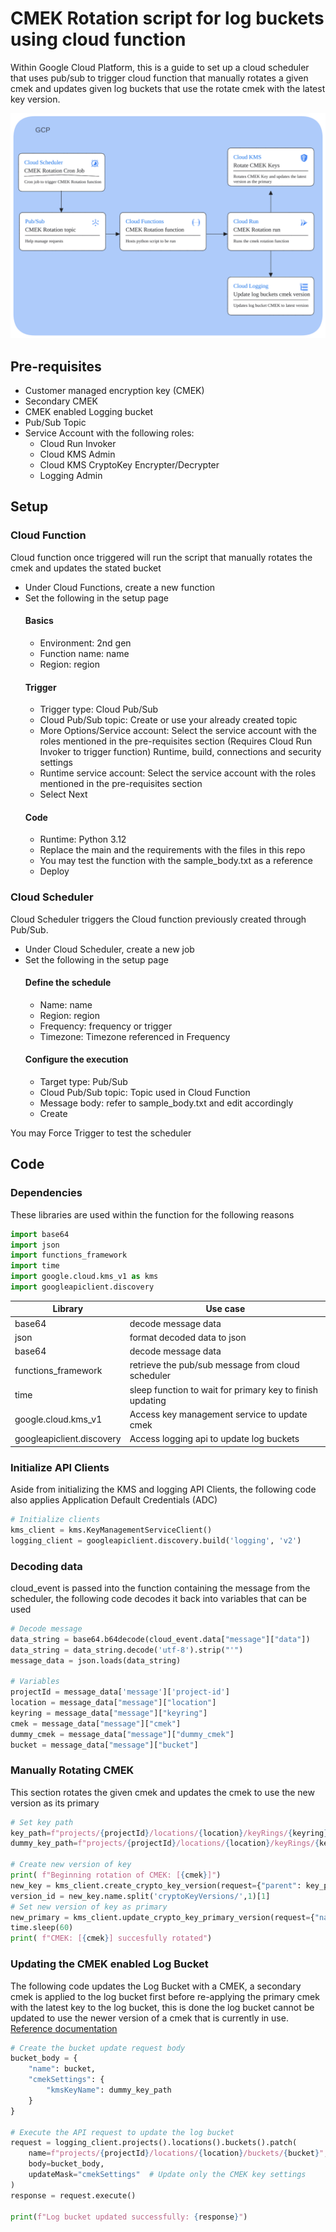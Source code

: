 # CMEK Rotation script for log buckets using cloud function

Within Google Cloud Platform, this is a guide to set up a cloud scheduler that uses pub/sub to trigger cloud function that manually rotates a given cmek and updates given log buckets that use the rotate cmek with the latest key version.

![Architecture Diagram.](CMEK-rotation-architecture.png)


## Pre-requisites
 - Customer managed encryption key (CMEK)
 - Secondary CMEK
 - CMEK enabled Logging bucket
 - Pub/Sub Topic
 - Service Account with the following roles:
    - Cloud Run Invoker
    - Cloud KMS Admin
    - Cloud KMS CryptoKey Encrypter/Decrypter
    - Logging Admin

## Setup

### Cloud Function
Cloud function once triggered will run the script that manually rotates the cmek and updates the stated bucket 

 - Under Cloud Functions, create a new function
 - Set the following in the setup page
    #### Basics
    - Environment: 2nd gen
    - Function name: name
    - Region: region
    #### Trigger
    - Trigger type: Cloud Pub/Sub
    - Cloud Pub/Sub topic: Create or use your already created topic
    - More Options/Service account: Select the service account with the roles mentioned in the pre-requisites section (Requires Cloud Run Invoker to trigger function)
    Runtime, build, connections and security settings
    - Runtime service account: Select the service account with the roles mentioned in the pre-requisites section
    - Select Next
    #### Code
    - Runtime: Python 3.12
    - Replace the main and the requirements with the files in this repo
    - You may test the function with the sample_body.txt as a reference
    - Deploy

### Cloud Scheduler
Cloud Scheduler triggers the Cloud function previously created through Pub/Sub.

 - Under Cloud Scheduler, create a new job
 - Set the following in the setup page
    #### Define the schedule
    - Name: name
    - Region: region
    - Frequency: frequency or trigger
    - Timezone: Timezone referenced in Frequency
    #### Configure the execution
    - Target type: Pub/Sub
    - Cloud Pub/Sub topic: Topic used in Cloud Function
    - Message body: refer to sample_body.txt and edit accordingly
    - Create

You may Force Trigger to test the scheduler

## Code

### Dependencies
These libraries are used within the function for the following reasons

```python
import base64
import json
import functions_framework
import time
import google.cloud.kms_v1 as kms
import googleapiclient.discovery
```
| Library                   | Use case                                                 |
|---------------------------|----------------------------------------------------------|
| base64                    | decode message data                                      |
| json                      | format decoded data to json                              |
| base64                    | decode message data                                      |
| functions_framework       | retrieve the pub/sub message from cloud scheduler        |
| time                      | sleep function to wait for primary key to finish updating|
| google.cloud.kms_v1       | Access key management service to update cmek             |
| googleapiclient.discovery | Access logging api to update log buckets                 |

### Initialize API Clients
Aside from initializing the KMS and logging API Clients, the following code also applies Application Default Credentials (ADC)

```python
# Initialize clients
kms_client = kms.KeyManagementServiceClient()    
logging_client = googleapiclient.discovery.build('logging', 'v2')
```

### Decoding data
cloud_event is passed into the function containing the message from the scheduler,
the following code decodes it back into variables that can be used

```python
# Decode message
data_string = base64.b64decode(cloud_event.data["message"]["data"])
data_string = data_string.decode('utf-8').strip("'")
message_data = json.loads(data_string)

# Variables
projectId = message_data['message']['project-id']
location = message_data["message"]["location"]
keyring = message_data["message"]["keyring"]
cmek = message_data["message"]["cmek"]
dummy_cmek = message_data["message"]["dummy_cmek"]
bucket = message_data["message"]["bucket"]
```

### Manually Rotating CMEK
This section rotates the given cmek and updates the cmek to use the new version as its primary

```python
# Set key path
key_path=f"projects/{projectId}/locations/{location}/keyRings/{keyring}/cryptoKeys/{cmek}"
dummy_key_path=f"projects/{projectId}/locations/{location}/keyRings/{keyring}/cryptoKeys/{dummy_cmek}"

# Create new version of key
print( f"Beginning rotation of CMEK: [{cmek}]")
new_key = kms_client.create_crypto_key_version(request={"parent": key_path})
version_id = new_key.name.split('cryptoKeyVersions/',1)[1]
# Set new version of key as primary
new_primary = kms_client.update_crypto_key_primary_version(request={"name": key_path, "crypto_key_version_id": version_id})
time.sleep(60)
print( f"CMEK: [{cmek}] succesfully rotated")
```

### Updating the CMEK enabled Log Bucket
The following code updates the Log Bucket with a CMEK, a secondary cmek is applied to the log bucket first before re-applying the primary cmek with the latest key to the log bucket, this is done the log bucket cannot be updated to use the newer version of a cmek that is currently in use.
[Reference documentation](https://cloud.google.com/logging/docs/routing/managed-encryption-storage)

```python
# Create the bucket update request body
bucket_body = {
    "name": bucket,
    "cmekSettings": {
        "kmsKeyName": dummy_key_path
    }
}

# Execute the API request to update the log bucket
request = logging_client.projects().locations().buckets().patch(
    name=f"projects/{projectId}/locations/{location}/buckets/{bucket}",
    body=bucket_body,
    updateMask="cmekSettings"  # Update only the CMEK key settings
)
response = request.execute()

print(f"Log bucket updated successfully: {response}")
```